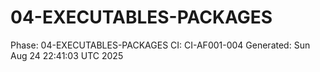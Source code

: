 # 04-EXECUTABLES-PACKAGES
Phase: 04-EXECUTABLES-PACKAGES
CI: CI-AF001-004
Generated: Sun Aug 24 22:41:03 UTC 2025
